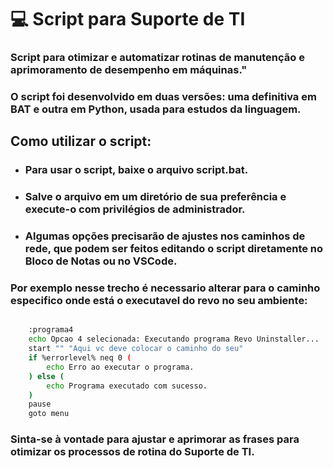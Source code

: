 # 💻 Script para Suporte de TI

### Script para otimizar e automatizar rotinas de manutenção e aprimoramento de desempenho em máquinas."

### O script foi desenvolvido em duas versões: uma definitiva em BAT e outra em Python, usada para estudos da linguagem.

## Como utilizar o script:

- ### Para usar o script, baixe o arquivo script.bat.
- ### Salve o arquivo em um diretório de sua preferência e execute-o com privilégios de administrador.
- ### Algumas opções precisarão de ajustes nos caminhos de rede, que podem ser feitos editando o script diretamente no Bloco de Notas ou no VSCode.

### Por exemplo nesse trecho é necessario alterar para o caminho especifico onde está o executavel do revo no seu ambiente:

```bash

    :programa4
    echo Opcao 4 selecionada: Executando programa Revo Uninstaller...
    start "" "Aqui vc deve colocar o caminho do seu"
    if %errorlevel% neq 0 (
        echo Erro ao executar o programa.
    ) else (
        echo Programa executado com sucesso.
    )
    pause
    goto menu

```


### Sinta-se à vontade para ajustar e aprimorar as frases para otimizar os processos de rotina do Suporte de TI.

